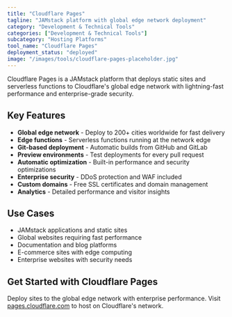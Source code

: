 ```yaml
---
title: "Cloudflare Pages"
tagline: "JAMstack platform with global edge network deployment"
category: "Development & Technical Tools"
categories: ["Development & Technical Tools"]
subcategory: "Hosting Platforms"
tool_name: "Cloudflare Pages"
deployment_status: "deployed"
image: "/images/tools/cloudflare-pages-placeholder.jpg"
---
```

Cloudflare Pages is a JAMstack platform that deploys static sites and serverless functions to Cloudflare's global edge network with lightning-fast performance and enterprise-grade security.

## Key Features

- **Global edge network** - Deploy to 200+ cities worldwide for fast delivery
- **Edge functions** - Serverless functions running at the network edge
- **Git-based deployment** - Automatic builds from GitHub and GitLab
- **Preview environments** - Test deployments for every pull request
- **Automatic optimization** - Built-in performance and security optimizations
- **Enterprise security** - DDoS protection and WAF included
- **Custom domains** - Free SSL certificates and domain management
- **Analytics** - Detailed performance and visitor insights

## Use Cases

- JAMstack applications and static sites
- Global websites requiring fast performance
- Documentation and blog platforms
- E-commerce sites with edge computing
- Enterprise websites with security needs

## Get Started with Cloudflare Pages

Deploy sites to the global edge network with enterprise performance. Visit [pages.cloudflare.com](https://pages.cloudflare.com) to host on Cloudflare's network.